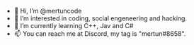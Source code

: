 - 👋 Hi, I’m @mertuncode
- 👀 I’m interested in coding, social engeneering and hacking.
- 🌱 I’m currently learning C++, Jav and C#
- 📫 You can reach me at Discord, my tag is "mertun#8658".
